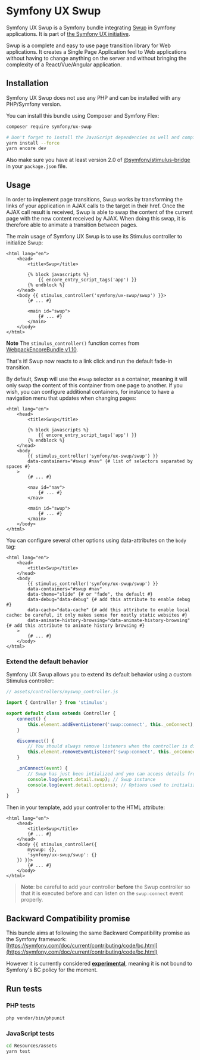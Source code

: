 # Symfony UX Swup

Symfony UX Swup is a Symfony bundle integrating [Swup](https://swup.js.org/) in
Symfony applications. It is part of [the Symfony UX initiative](https://symfony.com/ux).

Swup is a complete and easy to use page transition library for Web applications. It creates
a Single Page Application feel to Web applications without having to change anything on the server
and without bringing the complexity of a React/Vue/Angular application.

## Installation

Symfony UX Swup does not use any PHP and can be installed with any PHP/Symfony version.

You can install this bundle using Composer and Symfony Flex:

```sh
composer require symfony/ux-swup

# Don't forget to install the JavaScript dependencies as well and compile
yarn install --force
yarn encore dev
```

Also make sure you have at least version 2.0 of [@symfony/stimulus-bridge](https://github.com/symfony/stimulus-bridge)
in your `package.json` file.

## Usage

In order to implement page transitions, Swup works by transforming the links of your
application in AJAX calls to the target in their href. Once the AJAX call result is
received, Swup is able to swap the content of the current page with the new content
received by AJAX. When doing this swap, it is therefore able to animate a transition
between pages.

The main usage of Symfony UX Swup is to use its Stimulus controller to initialize Swup:

```twig
<html lang="en">
    <head>
        <title>Swup</title>

        {% block javascripts %}
            {{ encore_entry_script_tags('app') }}
        {% endblock %}
    </head>
    <body {{ stimulus_controller('symfony/ux-swup/swup') }}>
        {# ... #}

        <main id="swup">
            {# ... #}
        </main>
    </body>
</html>
```

**Note** The `stimulus_controller()` function comes from
[WebpackEncoreBundle v1.10](https://github.com/symfony/webpack-encore-bundle).

That's it! Swup now reacts to a link click and run the default fade-in transition.

By default, Swup will use the `#swup` selector as a container, meaning it will only swap
the content of this container from one page to another. If you wish, you can configure
additional containers, for instance to have a navigation menu that updates when changing pages:

```twig
<html lang="en">
    <head>
        <title>Swup</title>

        {% block javascripts %}
            {{ encore_entry_script_tags('app') }}
        {% endblock %}
    </head>
    <body
        {{ stimulus_controller('symfony/ux-swup/swup') }}
        data-containers="#swup #nav" {# list of selectors separated by spaces #}
    >
        {# ... #}

        <nav id="nav">
            {# ... #}
        </nav>

        <main id="swup">
            {# ... #}
        </main>
    </body>
</html>
```

You can configure several other options using data-attributes on the `body` tag:

```twig
<html lang="en">
    <head>
        <title>Swup</title>
    </head>
    <body
        {{ stimulus_controller('symfony/ux-swup/swup') }}
        data-containers="#swup #nav"
        data-theme="slide" {# or "fade", the default #}
        data-debug="data-debug" {# add this attribute to enable debug #}
        data-cache="data-cache" {# add this attribute to enable local cache: be careful, it only makes sense for mostly static websites #}
        data-animate-history-browsing="data-animate-history-browsing" {# add this attribute to animate history browsing #}
    >
        {# ... #}
    </body>
</html>
```

### Extend the default behavior

Symfony UX Swup allows you to extend its default behavior using a custom Stimulus controller:

```js
// assets/controllers/myswup_controller.js

import { Controller } from 'stimulus';

export default class extends Controller {
    connect() {
        this.element.addEventListener('swup:connect', this._onConnect);
    }

    disconnect() {
        // You should always remove listeners when the controller is disconnected to avoid side-effects
        this.element.removeEventListener('swup:connect', this._onConnect);
    }

    _onConnect(event) {
        // Swup has just been intialized and you can access details from the event
        console.log(event.detail.swup); // Swup instance
        console.log(event.detail.options); // Options used to initialize Swup
    }
}
```

Then in your template, add your controller to the HTML attribute:

```twig
<html lang="en">
    <head>
        <title>Swup</title>
        {# ... #}
    </head>
    <body {{ stimulus_controller({
        myswup: {},
        'symfony/ux-swup/swup': {}
    }) }}>
        {# ... #}
    </body>
</html>
```

> **Note**: be careful to add your controller **before** the Swup controller so that
> it is executed before and can listen on the `swup:connect` event properly.

## Backward Compatibility promise

This bundle aims at following the same Backward Compatibility promise as the Symfony framework:
[https://symfony.com/doc/current/contributing/code/bc.html](https://symfony.com/doc/current/contributing/code/bc.html)

However it is currently considered
[**experimental**](https://symfony.com/doc/current/contributing/code/experimental.html),
meaning it is not bound to Symfony's BC policy for the moment.

## Run tests

### PHP tests

```sh
php vendor/bin/phpunit
```

### JavaScript tests

```sh
cd Resources/assets
yarn test
```
